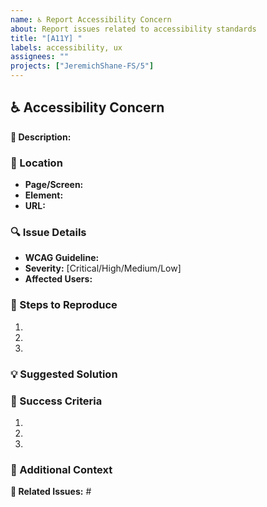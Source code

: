 ```yaml
---
name: ♿ Report Accessibility Concern
about: Report issues related to accessibility standards
title: "[A11Y] "
labels: accessibility, ux
assignees: ""
projects: ["JeremichShane-FS/5"]
---
```


## ♿ Accessibility Concern

**🎯 Description:**

<!-- Example: Form error messages are not announced to screen readers, making it impossible for visually impaired users to know when they've made a mistake. -->

### 📍 Location

<!-- Example:
- **Page/Screen:** Registration form
- **Element:** Error messages below form fields
- **URL:** /signup -->

- **Page/Screen:**
- **Element:**
- **URL:**

### 🔍 Issue Details

<!-- Example:
- **WCAG Guideline:** 3.3.1 Error Identification (Level A)
- **Severity:** High
- **Affected Users:** Screen reader users -->

- **WCAG Guideline:**
- **Severity:** [Critical/High/Medium/Low]
- **Affected Users:**

### 🔄 Steps to Reproduce

<!-- Example:
1. Navigate to the registration page with a screen reader active
2. Submit the form with an empty required field
3. Note that while the error appears visually, the screen reader does not announce it -->

1.
2.
3.

### 💡 Suggested Solution

<!-- Example: Error messages should use aria-live regions to announce changes. Form controls should use aria-describedby to connect them to their error messages. -->

### 🧪 Success Criteria

<!-- Example:
1. Screen readers announce form errors when they appear
2. Error messages are programmatically associated with their form fields
3. Focus moves to the first field with an error -->

1.
2.
3.

### 📝 Additional Context

<!-- Example: I've tested this using NVDA with Firefox and JAWS with Chrome, and the issue exists in both combinations. The checkout form correctly implements accessible error messaging that could be used as a reference. -->

**🔗 Related Issues:** #
